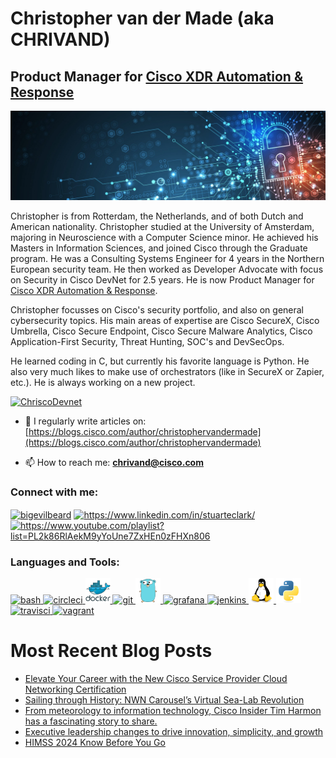 # Christopher van der Made (aka CHRIVAND)
## Product Manager for [Cisco XDR Automation & Response](https://developer.cisco.com/cisco-xdr/)


![security-banner.jpeg](./images/security-banner.jpeg)

Christopher is from Rotterdam, the Netherlands, and of both Dutch and American nationality. Christopher studied at the University of Amsterdam, majoring in Neuroscience with a Computer Science minor. He achieved his Masters in Information Sciences, and joined Cisco through the Graduate program. He was a Consulting Systems Engineer for 4 years in the Northern European security team. He then worked as Developer Advocate with focus on Security in Cisco DevNet for 2.5 years. He is now Product Manager for [Cisco XDR Automation & Response](https://developer.cisco.com/cisco-xdr/).

Christopher focusses on Cisco's security portfolio, and also on general cybersecurity topics. His main areas of expertise are Cisco SecureX, Cisco Umbrella, Cisco Secure Endpoint, Cisco Secure Malware Analytics, Cisco Application-First Security, Threat Hunting, SOC's and DevSecOps.

He learned coding in C, but currently his favorite language is Python. He also very much likes to make use of orchestrators (like in SecureX or Zapier, etc.). He is always working on a new project.

<p align="left"> <a href="https://twitter.com/ChriscoDevnet" target="blank"><img src="https://img.shields.io/twitter/follow/ChriscoDevnet?logo=twitter&style=for-the-badge" alt="ChriscoDevnet" /></a> </p>

- 📝 I regularly write articles on: [https://blogs.cisco.com/author/christophervandermade](https://blogs.cisco.com/author/christophervandermade)

- 📫 How to reach me: **chrivand@cisco.com**

<h3 align="left">Connect with me:</h3>
<p align="left">
<a href="https://twitter.com/ChriscoDevnet" target="blank"><img align="center" src="https://raw.githubusercontent.com/rahuldkjain/github-profile-readme-generator/master/src/images/icons/Social/twitter.svg" alt="bigevilbeard" height="30" width="40" /></a>
<a href="https://www.linkedin.com/in/christophervandermade/" target="blank"><img align="center" src="https://raw.githubusercontent.com/rahuldkjain/github-profile-readme-generator/master/src/images/icons/Social/linked-in-alt.svg" alt="https://www.linkedin.com/in/stuarteclark/" height="30" width="40" /></a>
<a href="https://www.youtube.com/playlist?list=PL2k86RlAekM9yYoUne7ZxHEn0zFHXn806" target="blank"><img align="center" src="https://raw.githubusercontent.com/rahuldkjain/github-profile-readme-generator/master/src/images/icons/Social/youtube.svg" alt="https://www.youtube.com/playlist?list=PL2k86RlAekM9yYoUne7ZxHEn0zFHXn806" height="30" width="40" /></a>
</p>

<h3 align="left">Languages and Tools:</h3>
<p align="left"> <a href="https://www.gnu.org/software/bash/" target="_blank" rel="noreferrer"> <img src="https://www.vectorlogo.zone/logos/gnu_bash/gnu_bash-icon.svg" alt="bash" width="40" height="40"/> </a> <a href="https://circleci.com" target="_blank" rel="noreferrer"> <img src="https://www.vectorlogo.zone/logos/circleci/circleci-icon.svg" alt="circleci" width="40" height="40"/> </a> <a href="https://www.docker.com/" target="_blank" rel="noreferrer"> <img src="https://raw.githubusercontent.com/devicons/devicon/master/icons/docker/docker-original-wordmark.svg" alt="docker" width="40" height="40"/> </a> <a href="https://git-scm.com/" target="_blank" rel="noreferrer"> <img src="https://www.vectorlogo.zone/logos/git-scm/git-scm-icon.svg" alt="git" width="40" height="40"/> </a> <a href="https://golang.org" target="_blank" rel="noreferrer"> <img src="https://raw.githubusercontent.com/devicons/devicon/master/icons/go/go-original.svg" alt="go" width="40" height="40"/> </a> <a href="https://grafana.com" target="_blank" rel="noreferrer"> <img src="https://www.vectorlogo.zone/logos/grafana/grafana-icon.svg" alt="grafana" width="40" height="40"/> </a> <a href="https://www.jenkins.io" target="_blank" rel="noreferrer"> <img src="https://www.vectorlogo.zone/logos/jenkins/jenkins-icon.svg" alt="jenkins" width="40" height="40"/> </a> <a href="https://www.linux.org/" target="_blank" rel="noreferrer"> <img src="https://raw.githubusercontent.com/devicons/devicon/master/icons/linux/linux-original.svg" alt="linux" width="40" height="40"/> </a> <a href="https://www.python.org" target="_blank" rel="noreferrer"> <img src="https://raw.githubusercontent.com/devicons/devicon/master/icons/python/python-original.svg" alt="python" width="40" height="40"/> </a> <a href="https://travis-ci.org" target="_blank" rel="noreferrer"> <img src="https://www.vectorlogo.zone/logos/travis-ci/travis-ci-icon.svg" alt="travisci" width="40" height="40"/> </a> <a href="https://www.vagrantup.com/" target="_blank" rel="noreferrer"> <img src="https://www.vectorlogo.zone/logos/vagrantup/vagrantup-icon.svg" alt="vagrant" width="40" height="40"/> </a> </p>


# Most Recent Blog Posts
<!-- BLOG-POST-LIST:START -->
- [Elevate Your Career with the New Cisco Service Provider Cloud Networking Certification](https://feedpress.me/link/23532/16603831/elevate-your-career-with-the-new-cisco-service-provider-cloud-networking-certification)
- [Sailing through History: NWN Carousel’s Virtual Sea-Lab Revolution](https://feedpress.me/link/23532/16603636/sailing-through-history-nwn-carousels-virtual-sea-lab-revolution)
- [From meteorology to information technology, Cisco Insider Tim Harmon has a fascinating story to share.](https://feedpress.me/link/23532/16603536/from-meteorology-to-information-technology-cisco-insider-tim-harmon-has-a-fascinating-story-to-share)
- [Executive leadership changes to drive innovation, simplicity, and growth](https://feedpress.me/link/23532/16602665/executive-leadership-changes-to-drive-innovation-simplicity-and-growth)
- [HIMSS 2024 Know Before You Go](https://feedpress.me/link/23532/16602545/himss-2024-kbyg)
<!-- BLOG-POST-LIST:END --> 
